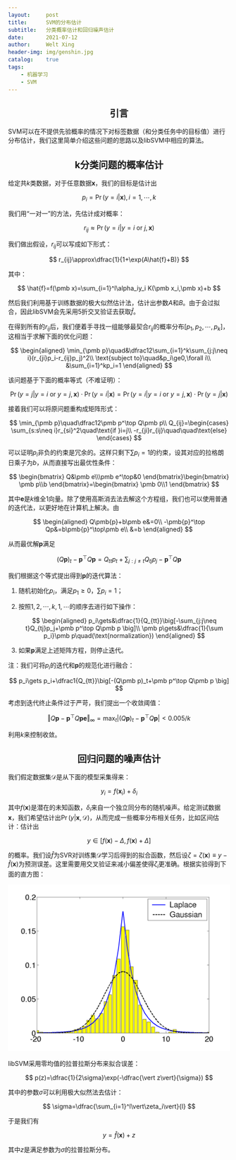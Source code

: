 ```yaml
---
layout:     post
title:      SVM的分布估计
subtitle:   分类概率估计和回归噪声估计
date:       2021-07-12
author:     Welt Xing
header-img: img/genshin.jpg
catalog:    true
tags:
    - 机器学习
    - SVM
---
```


## <center>引言

SVM可以在不提供先验概率的情况下对标签数据（和分类任务中的目标值）进行分布估计，我们这里简单介绍这些问题的思路以及libSVM中相应的算法。

## <center>k分类问题的概率估计

给定共$k$类数据，对于任意数据$\pmb x$，我们的目标是估计出

$$
p_i=\Pr(y=i\vert\pmb x),i=1,\cdots,k
$$

我们用“一对一”的方法，先估计成对概率：

$$
r_{ij}\approx\Pr(y=i\vert y=i\text{ or }j,\pmb x)
$$

我们做出假设，$r_{ij}$可以写成如下形式：

$$
r_{ij}\approx\dfrac{1}{1+\exp(A\hat{f}+B)}
$$

其中：

$$
\hat{f}=f(\pmb x)=\sum_{i=1}^l\alpha_iy_i K(\pmb x_i,\pmb x)+b
$$

然后我们利用基于训练数据的极大似然估计法，估计出参数$A$和$B$。由于会过拟合，因此libSVM会先采用5折交叉验证去获取$\hat{f}$。

在得到所有的$r_{ij}$后，我们便着手寻找一组能够最契合$r_{ij}$的概率分布$[p_1,p_2,\cdots,p_k]$，这相当于求解下面的优化问题：

$$
\begin{aligned}
\min_{\pmb p}\quad&\dfrac12\sum_{i=1}^k\sum_{j:j\neq i}(r_{ji}p_i-r_{ij}p_j)^2\\
\text{subject to}\quad&p_i\ge0,\forall i\\
&\sum_{i=1}^kp_i=1
\end{aligned}
$$

该问题基于下面的概率等式（不难证明）：

$$
\Pr(y=j\vert y=i\text{ or }y=j,\pmb x)\cdot\Pr(y=i\vert\pmb x)=\Pr(y=i\vert y=i\text{ or }y=j,\pmb x)\cdot\Pr(y=j\vert\pmb x)
$$

接着我们可以将原问题重构成矩阵形式：

$$
\min_{\pmb p}\quad\dfrac12\pmb p^\top Q\pmb p\\
Q_{ij}=\begin{cases}
\sum_{s:s\neq i}r_{si}^2\quad\text{if }i=j\\
-r_{ji}r_{ij}\quad\quad\text{else}
\end{cases}
$$

可以证明$p_i$非负的约束是冗余的。这样只剩下$\sum p_i=1$的约束，设其对应的拉格朗日乘子为$b$，从而直接写出最优性条件：

$$
\begin{bmatrix}
Q&\pmb e\\\pmb e^\top&0
\end{bmatrix}\begin{bmatrix}
\pmb p\\b
\end{bmatrix}=\begin{bmatrix}
\pmb 0\\1
\end{bmatrix}
$$

其中$\pmb e$是$k$维全1向量。除了使用高斯消去法去解这个方程组，我们也可以使用普通的迭代法，以更好地在计算机上解决。由

$$
\begin{aligned}
Q\pmb{p}+b\pmb e&=0\\
-\pmb{p}^\top Qp&=b\pmb{p}^\top\pmb e\\
&=b
\end{aligned}
$$

从而最优解$\pmb p$满足

$$
(Q\pmb{p})_t-\pmb{p}^\top Q\pmb{p}=Q_{tt}p_t+\sum_{j:j\neq t}Q_{tj}p_j-\pmb{p}^\top Q\pmb{p}
$$

我们根据这个等式提出得到$\pmb p$的迭代算法：

1. 随机初始化$p_i$，满足$p_1\ge0$，$\sum p_i=1$；

2. 按照$1,2,\cdots,k,1,\cdots$的顺序去进行如下操作：

   $$
   \begin{aligned}
   p_i\gets&\dfrac{1}{Q_{tt}}\big[-\sum_{j:j\neq t}Q_{tj}p_j+\pmb p^\top Q\pmb p \big]\\
   \pmb p\gets&\dfrac{1}{\sum p_i}\pmb p\quad(\text{normalization})
   \end{aligned}
   $$

3. 如果$\pmb p$满足上述矩阵方程，则停止迭代。

注：我们可将$p_i$的迭代和$\pmb p$的规范化进行融合：

$$
p_i\gets p_i+\dfrac1{Q_{tt}}\big[-(Q\pmb p)_t+\pmb p^\top Q\pmb p \big]
$$

考虑到迭代终止条件过于严苛，我们提出一个收敛阈值：

$$
\Vert Q\pmb p-\pmb p^\top Q\pmb{pe}\Vert_\infty=\max_{t}\vert(Q\pmb p)_t-\pmb p^\top Q\pmb p\vert\lt0.005/k
$$

利用$k$来控制收敛。

## <center>回归问题的噪声估计

我们假定数据集$\mathcal{D}$是从下面的模型采集得来：

$$
y_i=f(\pmb x_i)+\delta_i
$$

其中$f(\pmb x)$是潜在的未知函数，$\delta_i$来自一个独立同分布的随机噪声。给定测试数据$\pmb x$，我们希望估计出$\Pr(y\vert\pmb x,\mathcal{D})$，从而完成一些概率分布相关任务，比如区间估计：估计出

$$
y\in[f(\pmb x)-\Delta,f(\pmb x)+\Delta]
$$

的概率。我们设$\hat f$为SVR对训练集$\mathcal{D}$学习后得到的拟合函数，然后设$\zeta=\zeta(\pmb x)\equiv y-\hat{f}(\pmb x)$为预测误差。这里需要用交叉验证来减小偏差使得$\zeta_i$更准确。根据实验得到下面的直方图：

![img](/img/dist.png)

libSVM采用零均值的拉普拉斯分布来拟合误差：

$$
p(z)=\dfrac{1}{2\sigma}\exp(-\dfrac{\vert z\vert}{\sigma})
$$

其中的参数$\sigma$可以利用极大似然法去估计：

$$
\sigma=\dfrac{\sum_{i=1}^l\vert\zeta_i\vert}{l}
$$

于是我们有

$$
y=\hat{f}(\pmb x)+z
$$

其中$z$是满足参数为$\sigma$的拉普拉斯分布。
